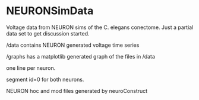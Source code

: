 NEURONSimData
=============

Voltage data from NEURON sims of the C. elegans conectome. Just a partial data set to get discussion started.
<p>/data contains NEURON generated voltage time series</p>
<p>/graphs has a matplotlib generated graph of the files in /data</p>
  one line per neuron.
  
  segment id=0 for both neurons.
  
  NEURON hoc and mod files generated by neuroConstruct
